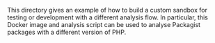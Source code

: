 This directory gives an example of how to build a custom sandbox for testing or development with a different analysis flow.
In particular, this Docker image and analysis script can be used to analyse Packagist packages with a different version of PHP.


